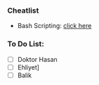 ### Cheatlist

- Bash Scripting: [click here](./compsci/devops/unix/cheatsheet.md) 

### To Do List:

- [ ] Doktor Hasan
- [ ] Ehliyet]
- [ ] Balik
